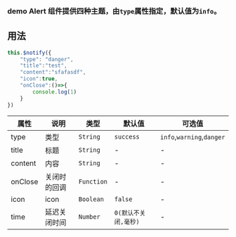 ### demo Alert 组件提供四种主题，由`type`属性指定，默认值为`info`。

<template>
    <coding>
        <y-button type="ghost" @click.native="test1">test</y-button>
    </coding>
    <y-button type="ghost" @click.native="test8">test</y-button>
    <y-button type="ghost" @click.native="test9">test</y-button>
    <y-button type="ghost" @click.native="test10">test</y-button>
    <y-button type="ghost" @click.native="test2">带有icon</y-button>
    <y-button type="ghost" @click.native="test3">带有icon，自动消失</y-button>
    <y-button type="ghost" @click.native="test4">带有icon</y-button>
    <y-button type="ghost" @click.native="test5">带有icon</y-button>
    <y-button type="ghost" @click.native="test6">带有icon</y-button>
    <y-button type="ghost" @click.native="test7">带有icon,关闭回调</y-button>
</template>
<script>
export default {
    methods:{
        test1(){
            this.$notify("成功！")
        },
        test2(){
            this.$notify({
                "title":"test",
                "content":"sfafasdf",
                "icon":true
            })
        },
        test3(){
            this.$notify({
                "title":"test",
                "content":"sfafasdf",
                "icon":true,
                "time":1000
            })
        },
        test4(){
            this.$notify.success({
                "title":"test",
                "content":"sfafasdf",
                "icon":true
            })
        },
        test5(){
            this.$notify.info({
                "title":"test",
                "content":"sfafasdf",
                "icon":true
            })
        },
        test6(){
            this.$notify.warning({
                "title":"test",
                "content":"sfafasdf",
                "icon":true
            })
        },
        test7(){
            this.$notify.danger({
                "title":"test",
                "content":"sfafasdf",
                "icon":true
            })
        },
        test7(){
            this.$notify({
                "type": "danger",
                "title":"test",
                "content":"sfafasdf",
                "icon":true,
                "onClose":()=>{
                    console.log(1)
                }
            })
        },
        test8(){
            this.$notify.danger("危险！")
        },
        test9(){
            this.$notify.info("信息！")
        },
        test10(){
            this.$notify.warning("禁止！")
        },
    }
}
</script>

## 用法

```js
this.$notify({
    "type": "danger",
    "title":"test",
    "content":"sfafasdf",
    "icon":true,
    "onClose":()=>{
        console.log(1)
    }
})
```

|   属性  |     说明     |    类型    |        默认值        |          可选值           |
| ------- | ------------ | ---------- | -------------------- | ------------------------- |
| type    | 类型         | `String`   | `success`            | `info`,`warning`,`danger` |
| title   | 标题         | `String`   | -                    | -                         |
| content | 内容         | `String`   | -                    | -                         |
| onClose | 关闭时的回调 | `Function` | -                    | -                         |
| icon    | icon         | `Boolean`  | `false`              | -                         |
| time    | 延迟关闭时间 | `Number`   | `0(默认不关闭,毫秒)` | -                         |
